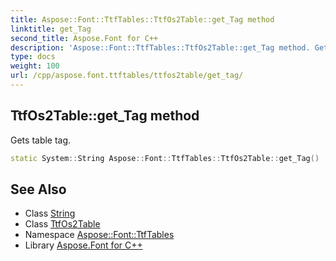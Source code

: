 ```yaml
---
title: Aspose::Font::TtfTables::TtfOs2Table::get_Tag method
linktitle: get_Tag
second_title: Aspose.Font for C++
description: 'Aspose::Font::TtfTables::TtfOs2Table::get_Tag method. Gets table tag in C++.'
type: docs
weight: 100
url: /cpp/aspose.font.ttftables/ttfos2table/get_tag/
---
```

## TtfOs2Table::get_Tag method


Gets table tag.

```cpp
static System::String Aspose::Font::TtfTables::TtfOs2Table::get_Tag()
```

## See Also

* Class [String](../../../system/string/)
* Class [TtfOs2Table](../)
* Namespace [Aspose::Font::TtfTables](../../)
* Library [Aspose.Font for C++](../../../)
